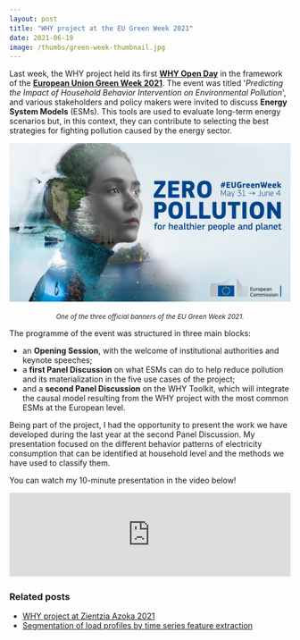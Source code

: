 ```yaml
---
layout: post
title: "WHY project at the EU Green Week 2021"
date: 2021-06-19
image: /thumbs/green-week-thumbnail.jpg
---
```

Last week, the WHY project held its first **[WHY Open Day](https://www.why-h2020.eu/news-events/eu-green-week-2021)** in the framework of the **[European Union Green Week 2021](https://www.eugreenweek.eu/)**. The event was titled '_Predicting the Impact of Household Behavior Intervention on Environmental Pollution_', and various stakeholders and policy makers were invited to discuss **Energy System Models** (ESMs). This tools are used to evaluate long-term energy scenarios but, in this context, they can contribute to selecting the best strategies for fighting pollution caused by the energy sector.

![](/img/green-week-banner.jpg)
*<center><small>One of the three official banners of the EU Green Week 2021.</small></center>*

The programme of the event was structured in three main blocks:

* an **Opening Session**, with the welcome of institutional authorities and keynote speeches;
* a **first Panel Discussion** on what ESMs can do to help reduce pollution and its materialization in the five use cases of the project;
* and a **second Panel Discussion** on the WHY Toolkit, which will integrate the causal model resulting from the WHY project with the most common ESMs at the European level.

Being part of the project, I had the opportunity to present the work we have developed during the last year at the second Panel Discussion. My presentation focused on the different behavior patterns of electricity consumption that can be identified at household level and the methods we have used to classify them.

You can watch my 10-minute presentation in the video below!

<div class="youtube-video-container">
    <iframe 
        width="100%"
        src="https://www.youtube.com/embed/SxMdD9r9y3Q?start=785"
        title="YouTube video player"
        frameborder="0"
        allow="accelerometer; autoplay; clipboard-write; encrypted-media; gyroscope; picture-in-picture"
        allowfullscreen
    ></iframe>
</div>

### Related posts
* [WHY project at Zientzia Azoka 2021](https://www.quesadagranja.com/zientzia-azoka-2021)
* [Segmentation of load profiles by time series feature extraction](https://www.quesadagranja.com/segmentation-load-profiles)

